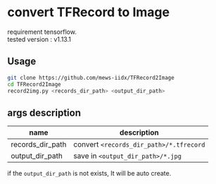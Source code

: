# convert TFRecord to Image 

requirement tensorflow.   
tested version : v1.13.1

## Usage 

```bash
git clone https://github.com/mews-iidx/TFRecord2Image
cd TFRecord2Image
record2img.py <records_dir_path> <output_dir_path>
```

## args description

| name                  | description                               |
| ----                  | -----------                               |
| records\_dir\_path    | convert `<records_dir_path>/*.tfrecord`   |
| output\_dir\_path     | save in `<output_dir_path>/*.jpg`         |

if the `output_dir_path` is not exists, It will be auto create.
